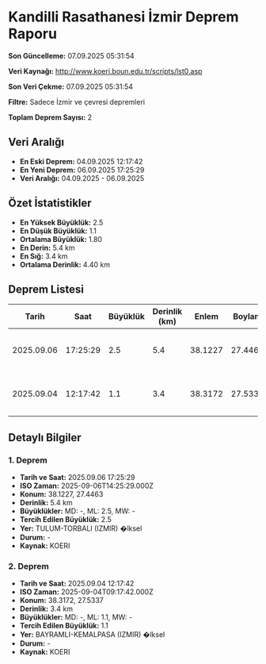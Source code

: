 # Kandilli Rasathanesi İzmir Deprem Raporu

**Son Güncelleme:** 07.09.2025 05:31:54

**Veri Kaynağı:** http://www.koeri.boun.edu.tr/scripts/lst0.asp

**Son Veri Çekme:** 07.09.2025 05:31:54

**Filtre:** Sadece İzmir ve çevresi depremleri

**Toplam Deprem Sayısı:** 2

## Veri Aralığı

- **En Eski Deprem:** 04.09.2025 12:17:42
- **En Yeni Deprem:** 06.09.2025 17:25:29
- **Veri Aralığı:** 04.09.2025 - 06.09.2025

## Özet İstatistikler

- **En Yüksek Büyüklük:** 2.5
- **En Düşük Büyüklük:** 1.1
- **Ortalama Büyüklük:** 1.80
- **En Derin:** 5.4 km
- **En Sığ:** 3.4 km
- **Ortalama Derinlik:** 4.40 km

## Deprem Listesi

| Tarih | Saat | Büyüklük | Derinlik (km) | Enlem | Boylam | Konum | Durum |
|-------|------|----------|---------------|-------|--------|-------|-------|
| 2025.09.06 | 17:25:29 | 2.5 | 5.4 | 38.1227 | 27.4463 | TULUM-TORBALI (IZMIR) �lksel | - |
| 2025.09.04 | 12:17:42 | 1.1 | 3.4 | 38.3172 | 27.5337 | BAYRAMLI-KEMALPASA (IZMIR) �lksel | - |

## Detaylı Bilgiler

### 1. Deprem

- **Tarih ve Saat:** 2025.09.06 17:25:29
- **ISO Zaman:** 2025-09-06T14:25:29.000Z
- **Konum:** 38.1227, 27.4463
- **Derinlik:** 5.4 km
- **Büyüklükler:** MD: -, ML: 2.5, MW: -
- **Tercih Edilen Büyüklük:** 2.5
- **Yer:** TULUM-TORBALI (IZMIR) �lksel
- **Durum:** -
- **Kaynak:** KOERI

### 2. Deprem

- **Tarih ve Saat:** 2025.09.04 12:17:42
- **ISO Zaman:** 2025-09-04T09:17:42.000Z
- **Konum:** 38.3172, 27.5337
- **Derinlik:** 3.4 km
- **Büyüklükler:** MD: -, ML: 1.1, MW: -
- **Tercih Edilen Büyüklük:** 1.1
- **Yer:** BAYRAMLI-KEMALPASA (IZMIR) �lksel
- **Durum:** -
- **Kaynak:** KOERI

